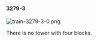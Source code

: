 #### 3279-3
![train-3279-3-0.png](https://github.com/lil-lab/nlvr/raw/master/nlvr/train/images/4/train-3279-3-0.png "train-3279-3-0.png")

There is no tower with four blocks.